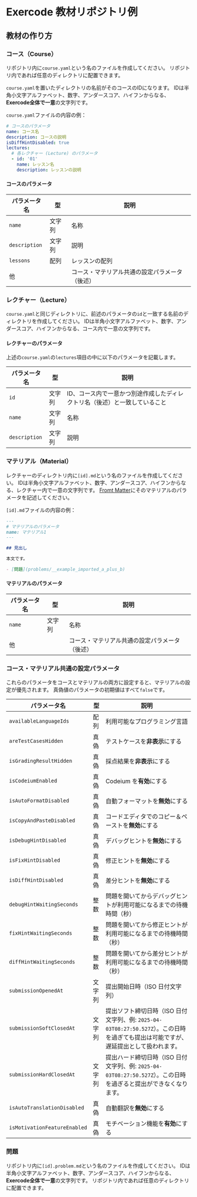 # Exercode 教材リポジトリ例

## 教材の作り方

### コース（Course）

リポジトリ内に`course.yaml`という名のファイルを作成してください。
リポジトリ内であれば任意のディレクトリに配置できます。

`course.yaml`を置いたディレクトリの名前がそのコースのIDになります。
IDは半角小文字アルファベット、数字、アンダースコア、ハイフンからなる、**Exercode全体で一意**の文字列です。

`course.yaml`ファイルの内容の例：

```yaml
# コースのパラメータ
name: コース名
description: コースの説明
isDiffHintDisabled: true
lectures:
  # 各レクチャー (Lecture) のパラメータ
  - id: '01'
    name: レッスン名
    description: レッスンの説明
```

#### コースのパラメータ

| パラメータ名  | 型     | 説明                                           |
| ------------- | ------ | ---------------------------------------------- |
| `name`        | 文字列 | 名称                                           |
| `description` | 文字列 | 説明                                           |
| `lessons`     | 配列   | レッスンの配列                                 |
| 他            |        | コース・マテリアル共通の設定パラメータ（後述） |

### レクチャー（Lecture）

`course.yaml`と同じディレクトリに、前述のパラメータの`id`と一致する名前のディレクトリを作成してください。
IDは半角小文字アルファベット、数字、アンダースコア、ハイフンからなる、コース内で一意の文字列です。

#### レクチャーのパラメータ

上述の`course.yaml`の`lectures`項目の中に以下のパラメータを記載します。

| パラメータ名  | 型     | 説明                                                                       |
| ------------- | ------ | -------------------------------------------------------------------------- |
| `id`          | 文字列 | ID、コース内で一意かつ別途作成したディレクトリ名（後述）と一致していること |
| `name`        | 文字列 | 名称                                                                       |
| `description` | 文字列 | 説明                                                                       |

### マテリアル（Material）

レクチャーのディレクトリ内に`[id].md`という名のファイルを作成してください。
IDは半角小文字アルファベット、数字、アンダースコア、ハイフンからなる、レクチャー内で一意の文字列です。
[Fromt Matter](https://zenn.dev/adust/articles/cea61d98ea09d3)にそのマテリアルのパラメータを記述してください。

`[id].md`ファイルの内容の例：

```md
---
# マテリアルのパラメータ
name: マテリアル1
---

## 見出し

本文です。

- [問題](problems/__example_imported_a_plus_b)
```

#### マテリアルのパラメータ

| パラメータ名 | 型     | 説明                                           |
| ------------ | ------ | ---------------------------------------------- |
| `name`       | 文字列 | 名称                                           |
| 他           |        | コース・マテリアル共通の設定パラメータ（後述） |

### コース・マテリアル共通の設定パラメータ

これらのパラメータをコースとマテリアルの両方に設定すると、マテリアルの設定が優先されます。
真偽値のパラメータの初期値はすべて`false`です。

| パラメータ名                 | 型     | 説明                                                                                                                                 |
| ---------------------------- | ------ | ------------------------------------------------------------------------------------------------------------------------------------ |
| `availableLanguageIds`       | 配列   | 利用可能なプログラミング言語                                                                                                         |
| `areTestCasesHidden`         | 真偽   | テストケースを**非表示**にする                                                                                                       |
| `isGradingResultHidden`      | 真偽   | 採点結果を**非表示**にする                                                                                                           |
| `isCodeiumEnabled`           | 真偽   | Codeium を**有効**にする                                                                                                             |
| `isAutoFormatDisabled`       | 真偽   | 自動フォーマットを**無効**にする                                                                                                     |
| `isCopyAndPasteDisabled`     | 真偽   | コードエディタでのコピー＆ペーストを**無効**にする                                                                                   |
| `isDebugHintDisabled`        | 真偽   | デバッグヒントを**無効**にする                                                                                                       |
| `isFixHintDisabled`          | 真偽   | 修正ヒントを**無効**にする                                                                                                           |
| `isDiffHintDisabled`         | 真偽   | 差分ヒントを**無効**にする                                                                                                           |
| `debugHintWaitingSeconds`    | 整数   | 問題を開いてからデバッグヒントが利用可能になるまでの待機時間（秒）                                                                   |
| `fixHintWaitingSeconds`      | 整数   | 問題を開いてから修正ヒントが利用可能になるまでの待機時間（秒）                                                                       |
| `diffHintWaitingSeconds`     | 整数   | 問題を開いてから差分ヒントが利用可能になるまでの待機時間（秒）                                                                       |
| `submissionOpenedAt`         | 文字列 | 提出開始日時（ISO 日付文字列）                                                                                                       |
| `submissionSoftClosedAt`     | 文字列 | 提出ソフト締切日時（ISO 日付文字列、例: `2025-04-03T08:27:50.527Z`）。この日時を過ぎても提出は可能ですが、遅延提出として扱われます。 |
| `submissionHardClosedAt`     | 文字列 | 提出ハード締切日時（ISO 日付文字列、例: `2025-04-03T08:27:50.527Z`）。この日時を過ぎると提出ができなくなります。                     |
| `isAutoTranslationDisabled`  | 真偽   | 自動翻訳を**無効**にする                                                                                                             |
| `isMotivationFeatureEnabled` | 真偽   | モチベーション機能を**有効**にする                                                                                                   |

### 問題

リポジトリ内に`[id].problem.md`という名のファイルを作成してください。
IDは半角小文字アルファベット、数字、アンダースコア、ハイフンからなる、**Exercode全体で一意**の文字列です。
リポジトリ内であれば任意のディレクトリに配置できます。
